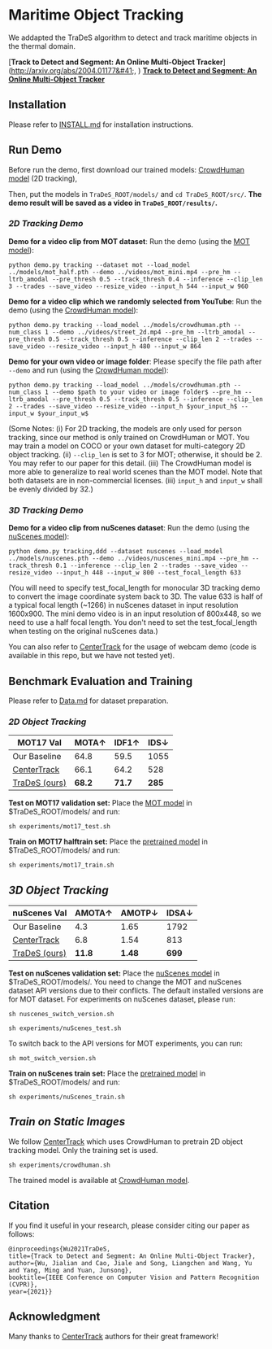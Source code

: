 # Maritime Object Tracking

We addapted the TraDeS algorithm to detect and track maritime objects in the thermal domain.

[**Track to Detect and Segment: An Online Multi-Object Tracker**]&#40;http://arxiv.org/abs/2004.01177&#41;,            )
[**Track to Detect and Segment: An Online Multi-Object Tracker**](https://openaccess.thecvf.com/content/CVPR2021/papers/Wu_Track_To_Detect_and_Segment_An_Online_Multi-Object_Tracker_CVPR_2021_paper.pdf)  

## Installation

Please refer to [INSTALL.md](readme/INSTALL.md) for installation instructions.

## Run Demo
Before run the demo, first download our trained models:
[CrowdHuman model](https://drive.google.com/file/d/1pljgwSecg50OhCTc2yCEhEBY3AwvPFlp/view?usp=sharing) (2D tracking),

Then, put the models in `TraDeS_ROOT/models/` and `cd TraDeS_ROOT/src/`. **The demo result will be saved as a video in `TraDeS_ROOT/results/`.**

### *2D Tracking Demo*
**Demo for a video clip from MOT dataset**: Run the demo (using the [MOT model](https://drive.google.com/file/d/18DQi6LqFuO7_2QObvZSNK2y_F8yXT17p/view?usp=sharing)):

    python demo.py tracking --dataset mot --load_model ../models/mot_half.pth --demo ../videos/mot_mini.mp4 --pre_hm --ltrb_amodal --pre_thresh 0.5 --track_thresh 0.4 --inference --clip_len 3 --trades --save_video --resize_video --input_h 544 --input_w 960

**Demo for a video clip which we randomly selected from YouTube**: Run the demo (using the [CrowdHuman model](https://drive.google.com/file/d/1pljgwSecg50OhCTc2yCEhEBY3AwvPFlp/view?usp=sharing)):

    python demo.py tracking --load_model ../models/crowdhuman.pth --num_class 1 --demo ../videos/street_2d.mp4 --pre_hm --ltrb_amodal --pre_thresh 0.5 --track_thresh 0.5 --inference --clip_len 2 --trades --save_video --resize_video --input_h 480 --input_w 864

**Demo for your own video or image folder**: Please specify the file path after `--demo` and run (using the [CrowdHuman model](https://drive.google.com/file/d/1pljgwSecg50OhCTc2yCEhEBY3AwvPFlp/view?usp=sharing)):

    python demo.py tracking --load_model ../models/crowdhuman.pth --num_class 1 --demo $path to your video or image folder$ --pre_hm --ltrb_amodal --pre_thresh 0.5 --track_thresh 0.5 --inference --clip_len 2 --trades --save_video --resize_video --input_h $your_input_h$ --input_w $your_input_w$


(Some Notes: (i) For 2D tracking, the models are only used for person tracking, since our method is only trained on CrowdHuman or MOT. You may train a model on COCO or your own dataset for multi-category 2D object tracking. 
(ii) `--clip_len` is set to 3 for MOT; otherwise, it should be 2. You may refer to our paper for this detail. (iii) The CrowdHuman model is more able to generalize to real world scenes than the MOT model. Note that both datasets are in non-commercial licenses.
(iii) `input_h` and `input_w` shall be evenly divided by 32.)

### *3D Tracking Demo*
**Demo for a video clip from nuScenes dataset**: Run the demo (using the [nuScenes model](https://drive.google.com/file/d/1PHcDPIvb6owVuMZKR_YieyYN12IhbQLl/view?usp=sharing)):

    python demo.py tracking,ddd --dataset nuscenes --load_model ../models/nuscenes.pth --demo ../videos/nuscenes_mini.mp4 --pre_hm --track_thresh 0.1 --inference --clip_len 2 --trades --save_video --resize_video --input_h 448 --input_w 800 --test_focal_length 633

(You will need to specify test_focal_length for monocular 3D tracking demo to convert the image coordinate system back to 3D. The value 633 is half of a typical focal length (~1266) in nuScenes dataset in input resolution 1600x900. The mini demo video is in an input resolution of 800x448, so we need to use a half focal length. You don't need to set the test_focal_length when testing on the original nuScenes data.)

You can also refer to [CenterTrack](https://github.com/xingyizhou/CenterTrack) for the usage of webcam demo (code is available in this repo, but we have not tested yet).

## Benchmark Evaluation and Training

Please refer to [Data.md](readme/DATA.md) for dataset preparation.

### *2D Object Tracking*

| MOT17 Val                  | MOTA↑  |IDF1↑|IDS↓|
|-----------------------|----------|----------|----------|
| Our Baseline         |64.8|59.5|1055|
| [CenterTrack](https://arxiv.org/pdf/2004.01177.pdf)         |66.1|64.2|528|
| [TraDeS (ours)](experiments/mot17_test.sh)  |**68.2**|**71.7**|**285**|

**Test on MOT17 validation set:** Place the [MOT model](https://drive.google.com/file/d/18DQi6LqFuO7_2QObvZSNK2y_F8yXT17p/view?usp=sharing) in $TraDeS_ROOT/models/ and run:

    sh experiments/mot17_test.sh

**Train on MOT17 halftrain set:** Place the [pretrained model](https://drive.google.com/file/d/1pljgwSecg50OhCTc2yCEhEBY3AwvPFlp/view?usp=sharing) in $TraDeS_ROOT/models/ and run:

    sh experiments/mot17_train.sh

## *3D Object Tracking* 

| nuScenes Val                  | AMOTA↑|AMOTP↓|IDSA↓|
|-----------------------|----------|----------|----------|
| Our Baseline         |4.3|1.65|1792|
| [CenterTrack](https://arxiv.org/pdf/2004.01177.pdf)         |6.8|1.54|813|
| [TraDeS (ours)](experiments/nuScenes_test.sh) |**11.8**|**1.48**|**699**|

**Test on nuScenes validation set:** Place the [nuScenes model](https://drive.google.com/file/d/1PHcDPIvb6owVuMZKR_YieyYN12IhbQLl/view?usp=sharing) in $TraDeS_ROOT/models/. You need to change the MOT and nuScenes dataset API versions due to their conflicts. The default installed versions are for MOT dataset.  For experiments on nuScenes dataset, please run:

    sh nuscenes_switch_version.sh

    sh experiments/nuScenes_test.sh

To switch back to the API versions for MOT experiments, you can run:

    sh mot_switch_version.sh

**Train on nuScenes train set:** Place the [pretrained model](https://drive.google.com/file/d/1jGDrQ5I3ZxyGoep79egcT9MI3JM1ZKhG/view?usp=sharing) in $TraDeS_ROOT/models/ and run:
    
    sh experiments/nuScenes_train.sh

## *Train on Static Images*
We follow [CenterTrack](https://arxiv.org/pdf/2004.01177.pdf) which uses CrowdHuman to pretrain 2D object tracking model. Only the training set is used.

    sh experiments/crowdhuman.sh

The trained model is available at [CrowdHuman model](https://drive.google.com/file/d/1pljgwSecg50OhCTc2yCEhEBY3AwvPFlp/view?usp=sharing).


## Citation
If you find it useful in your research, please consider citing our paper as follows:

    @inproceedings{Wu2021TraDeS,
    title={Track to Detect and Segment: An Online Multi-Object Tracker},
    author={Wu, Jialian and Cao, Jiale and Song, Liangchen and Wang, Yu and Yang, Ming and Yuan, Junsong},
    booktitle={IEEE Conference on Computer Vision and Pattern Recognition (CVPR)},
    year={2021}}

## Acknowledgment
Many thanks to [CenterTrack](https://github.com/xingyizhou/CenterTrack) authors for their great framework!
